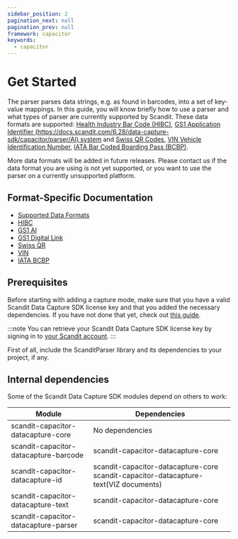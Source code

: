 ```yaml
---
sidebar_position: 2
pagination_next: null
pagination_prev: null
framework: capacitor
keywords:
  - capacitor
---
```


# Get Started

The parser parses data strings, e.g. as found in barcodes, into a set of key-value mappings. In this guide, you will know briefly how to use a parser and what types of parser are currently supported by Scandit. These data formats are supported: [Health Industry Bar Code (HIBC)](https://docs.scandit.com/6.28/data-capture-sdk/capacitor/parser/hibc.html), [GS1 Application Identifier (https://docs.scandit.com/6.28/data-capture-sdk/capacitor/parser/AI) system](https://docs.scandit.com/6.28/data-capture-sdk/capacitor/parser/gs1ai.html) and [Swiss QR Codes](https://docs.scandit.com/6.28/data-capture-sdk/capacitor/parser/swissqr.html), [VIN Vehicle Identification Number](https://docs.scandit.com/6.28/data-capture-sdk/capacitor/parser/vin.html), [IATA Bar Coded Boarding Pass (BCBP)](https://docs.scandit.com/6.28/data-capture-sdk/capacitor/parser/iata-bcbp.html).

More data formats will be added in future releases. Please contact us if the data format you are using is not yet supported, or you want to use the parser on a currently unsupported platform.

## Format-Specific Documentation

- [Supported Data Formats](https://docs.scandit.com/6.28/data-capture-sdk/capacitor/parser/formats.html)
- [HIBC](https://docs.scandit.com/6.28/data-capture-sdk/capacitor/parser/hibc.html)
- [GS1 AI](https://docs.scandit.com/6.28/data-capture-sdk/capacitor/parser/gs1ai.html)
- [GS1 Digital Link](https://docs.scandit.com/6.28/data-capture-sdk/capacitor/parser/gs1-digital-link.html)
- [Swiss QR](https://docs.scandit.com/6.28/data-capture-sdk/capacitor/parser/swissqr.html)
- [VIN](https://docs.scandit.com/6.28/data-capture-sdk/capacitor/parser/vin.html)
- [IATA BCBP](https://docs.scandit.com/6.28/data-capture-sdk/capacitor/parser/iata-bcbp.html)

## Prerequisites

Before starting with adding a capture mode, make sure that you have a valid Scandit Data Capture SDK license key and that you added the necessary dependencies. If you have not done that yet, check out [this guide](../add-sdk.md).

:::note
You can retrieve your Scandit Data Capture SDK license key by signing in to [your Scandit account](https://ssl.scandit.com/dashboard/sign-in).
:::

First of all, include the ScanditParser library and its dependencies to your project, if any.

## Internal dependencies

Some of the Scandit Data Capture SDK modules depend on others to work:

| Module                                | Dependencies                                                                         |
| ------------------------------------- | ------------------------------------------------------------------------------------ |
| scandit-capacitor-datacapture-core    | No dependencies                                                                      |
| scandit-capacitor-datacapture-barcode | scandit-capacitor-datacapture-core                                                   |
| scandit-capacitor-datacapture-id      | scandit-capacitor-datacapture-core scandit-capacitor-datacapture-text(VIZ documents) |
| scandit-capacitor-datacapture-text    | scandit-capacitor-datacapture-core                                                   |
| scandit-capacitor-datacapture-parser  | scandit-capacitor-datacapture-core                                                   |
